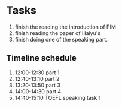 # Tasks
1. finish the reading the introduction of PIM
2. finish reading the paper of Haiyu's
3. finish doing one of the speaking part.

## Timeline schedule
1. 12:00-12:30 part 1
2. 12:40-13:10 part 2
3. 13:20-13:50 part 3
4. 14:00-14:30 part 4
5. 14:40-15:10 TOEFL speaking task 1